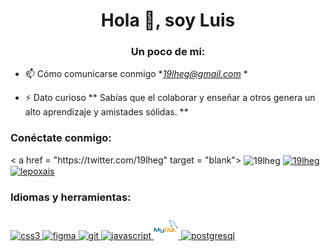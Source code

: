 <h1 align = "center"> Hola 👋, soy Luis </h1>
<h3 align = "center"> Un poco de mi: </h3>

- 📫 Cómo comunicarse conmigo **19lheg@gmail.com* *

- ⚡ Dato curioso ** Sabías que el colaborar y enseñar a otros genera un alto aprendizaje y amistades sólidas. **

<h3 align = "left"> Conéctate conmigo: </h3>
<p align = "left">
< a href = "https://twitter.com/19lheg" target = "blank"> <img align = "center" src = "https://raw.githubusercontent.com/rahuldkjain/github-profile-readme-generator/ master / src / images / icons / Social / twitter.svg "alt =" 19lheg "height =" 30 "width =" 40 "/> </a>
<a href="https://linkedin.com/in/19lheg" target="blank"> <img align = "center" src = "https://raw.githubusercontent.com/rahuldkjain/github-profile-readme -generator / master / src / images / icons / Social / linked-in-alt.svg "alt =" 19lheg "height =" 30 "width =" 40 "/> </a>
<a href =" https: / /instagram.com/lepoxais "target =" blank "> <img align =" center "src =" https://raw.githubusercontent.com/rahuldkjain/github-profile-readme-generator/master/src/images/icons /Social/instagram.svg "alt =" lepoxais "height =" 30 "width =" 40 "/> </a>
</p>

<h3 align =" left "> Idiomas y herramientas: </h3>
<p align = "left"> <a href="https://www.w3schools.com/css/" target="_blank" rel="noreferrer"> <img src = "https: //raw.githubusercontent. com / devicons / devicon / master / icons / css3 / css3-original-wordmark.svg "alt =" css3 "width =" 40 "height =" 40 "/> </a> <a href =" https: // www.figma.com/ "target =" _ blank "rel =" noreferrer "> <img src =" https://www.vectorlogo.zone/logos/figma/figma-icon.svg "alt =" figma "width = "40" height = "40" /> </a> <a href="https://git-scm.com/" target="_blank" rel="noreferrer"> <img src = "https: // www.vectorlogo.zone / logos / git-scm / git-scm-icon.svg "alt =" git "width =" 40 "height =" 40 "/> </a> <a href =" https: //developer.mozilla. org / en-US / docs / Web / JavaScript "target =" _ blank "rel =" noreferrer "> <img src =" https://raw.githubusercontent.com/devicons/devicon/master/icons/javascript/javascript- original.svg "alt =" javascript "width =" 40 "height =" 40 "/> </a> <a href =" https://www.mysql.com/ "target =" _ blank "rel =" noreferrer "> <img src =" https://raw.githubusercontent.com/devicons/devicon/master/icons/mysql/mysql-original-wordmark.svg "alt =" mysql "width =" 40 "height =" 40 " /> </a><a href="https://www.postgresql.org" target="_blank" rel="noreferrer"> <img src = "https://raw.githubusercontent.com/devicons/devicon/master/icons/postgresql /postgresql-original-wordmark.svg "alt =" postgresql "width =" 40 "height =" 40 "/> </a> </p>
